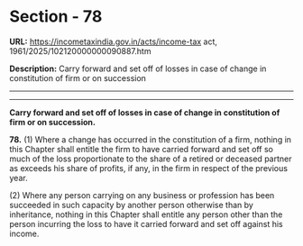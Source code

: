 # Section - 78

**URL:** https://incometaxindia.gov.in/acts/income-tax act, 1961/2025/102120000000090887.htm

**Description:** Carry forward and set off of losses in case of change in constitution of firm or on succession

---

****

**Carry forward and set off of losses in case of change in constitution of firm or on succession.**

**78.** (1) Where a change has occurred in the constitution of a firm, nothing in this Chapter shall entitle the firm to have carried forward and set off so much of the loss proportionate to the share of a retired or deceased partner as exceeds his share of profits, if any, in the firm in respect of the previous year.

(2) Where any person carrying on any business or profession has been succeeded in such capacity by another person otherwise than by inheritance, nothing in this Chapter shall entitle any person other than the person incurring the loss to have it carried forward and set off against his income.